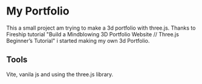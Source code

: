 # My Portfolio

This a small project am trying to make a 3d portfolio with three.js.
Thanks to Fireship tutorial "Build a Mindblowing 3D Portfolio Website // Three.js Beginner’s Tutorial"
i started making my own 3d Portfolio.

## Tools

Vite, vanila js and using the three.js library.